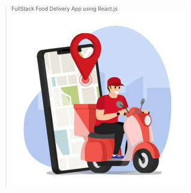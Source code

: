 > FullStack Food Delivery App using React.js
> ![Thumbnail of Project](./vecteezy_scooter-with-delivery-man-flat-cartoon-character-fast_23743925.png)
